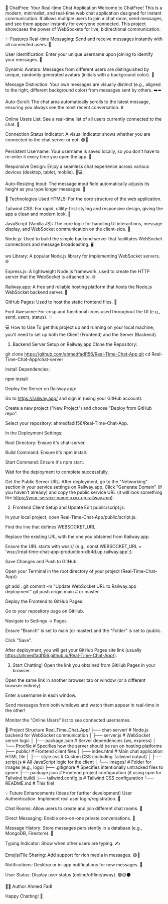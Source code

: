 💬 ChatFree: Your Real-time Chat Application
Welcome to ChatFree! This is a modern, minimalist, and real-time web chat application designed for instant communication. It allows multiple users to join a chat room, send messages, and see them appear instantly for everyone connected. This project showcases the power of WebSockets for live, bidirectional communication.

✨ Features
Real-time Messaging: Send and receive messages instantly with all connected users. 🚀

User Identification: Enter your unique username upon joining to identify your messages. 👤

Dynamic Avatars: Messages from different users are distinguished by unique, randomly generated avatars (initials with a background color). 🎨

Message Distinction: Your own messages are visually distinct (e.g., aligned to the right, different background color) from messages sent by others. ➡️⬅️

Auto-Scroll: The chat area automatically scrolls to the latest message, ensuring you always see the most recent conversation. ⬇️

Online Users List: See a real-time list of all users currently connected to the chat. 👥

Connection Status Indicator: A visual indicator shows whether you are connected to the chat server or not. 🟢🔴

Persistent Username: Your username is saved locally, so you don't have to re-enter it every time you open the app. 💾

Responsive Design: Enjoy a seamless chat experience across various devices (desktop, tablet, mobile). 📱💻

Auto-Resizing Input: The message input field automatically adjusts its height as you type longer messages. 📏

🚀 Technologies Used
HTML5: For the core structure of the web application.

Tailwind CSS: For rapid, utility-first styling and responsive design, giving the app a clean and modern look. 🎨

JavaScript (Vanilla JS): The core logic for handling UI interactions, message display, and WebSocket communication on the client-side. 🧠

Node.js: Used to build the simple backend server that facilitates WebSocket connections and message broadcasting. 🖥️

ws Library: A popular Node.js library for implementing WebSocket servers. 🌐

Express.js: A lightweight Node.js framework, used to create the HTTP server that the WebSocket is attached to. 🌐

Railway.app: A free and reliable hosting platform that hosts the Node.js WebSocket backend server. 🚀

GitHub Pages: Used to host the static frontend files. 📄

Font Awesome: For crisp and functional icons used throughout the UI (e.g., send, users, status). ✨

💻 How to Use
To get this project up and running on your local machine, you'll need to set up both the Client (Frontend) and the Server (Backend).

1. Backend Server Setup on Railway.app
Clone the Repository:

git clone https://github.com/ahmedfadl156/Real-Time-Chat-App.git
cd Real-Time-Chat-App/chat-server

Install Dependencies:

npm install

Deploy the Server on Railway.app:

Go to https://railway.app/ and sign in (using your GitHub account).

Create a new project ("New Project") and choose "Deploy from GitHub repo".

Select your repository: ahmedfadl156/Real-Time-Chat-App.

In the Deployment Settings:

Root Directory: Ensure it's chat-server.

Build Command: Ensure it's npm install.

Start Command: Ensure it's npm start.

Wait for the deployment to complete successfully.

Get the Public Server URL: After deployment, go to the "Networking" section in your service settings on Railway.app. Click "Generate Domain" (if you haven't already) and copy the public service URL (it will look something like https://your-service-name-xxxx.up.railway.app).

2. Frontend Client Setup and Update
Edit public/script.js:

In your local project, open Real-Time-Chat-App/public/script.js.

Find the line that defines WEBSOCKET_URL.

Replace the existing URL with the one you obtained from Railway.app.

Ensure the URL starts with wss:// (e.g., const WEBSOCKET_URL = 'wss://real-time-chat-app-production-db4d.up.railway.app';).

Save Changes and Push to GitHub:

Open your Terminal in the root directory of your project (Real-Time-Chat-App/).

  git add .
  git commit -m "Update WebSocket URL to Railway.app deployment"
  git push origin main # or master

Deploy the Frontend to GitHub Pages:

Go to your repository page on GitHub.

Navigate to Settings -> Pages.

Ensure "Branch" is set to main (or master) and the "Folder" is set to /public.

Click "Save".

After deployment, you will get your GitHub Pages site link (usually https://ahmedfadl156.github.io/Real-Time-Chat-App/).

3. Start Chatting!
Open the link you obtained from GitHub Pages in your browser.

Open the same link in another browser tab or window (or a different browser entirely).

Enter a username in each window.

Send messages from both windows and watch them appear in real-time in the other!

Monitor the "Online Users" list to see connected usernames.

📂 Project Structure
Real_Time_Chat_App/
├── chat-server/            # Node.js backend for WebSocket communication
│   ├── server.js           # WebSocket server logic
│   ├── package.json        # Server dependencies (ws, express)
│   └── Procfile            # Specifies how the server should be run on hosting platforms
├── public/                 # Frontend client files
│   ├── index.html          # Main chat application HTML file
│   ├── style.css           # Custom CSS (including Tailwind output)
│   ├── script.js           # All JavaScript logic for the client
│   └── images/             # Folder for images (e.g., logo)
├── .gitignore              # Specifies intentionally untracked files to ignore
├── package.json            # Frontend project configuration (if using npm for Tailwind build)
├── tailwind.config.js      # Tailwind CSS configuration
└── README.md               # This file!

💡 Future Enhancements (Ideas for further development)
User Authentication: Implement real user login/registration. 🔐

Chat Rooms: Allow users to create and join different chat rooms. 🚪

Direct Messaging: Enable one-on-one private conversations. 🤫

Message History: Store messages persistently in a database (e.g., MongoDB, Firestore). 📜

Typing Indicator: Show when other users are typing. ✍️

Emojis/File Sharing: Add support for rich media in messages. 😄📎

Notifications: Desktop or in-app notifications for new messages. 🔔

User Status: Display user status (online/offline/away). 🟢🟡⚫

👨‍💻 Author
Ahmed Fadl

Happy Chatting! 🚀
